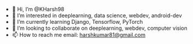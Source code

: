 - 👋 Hi, I’m @KHarsh98
- 👀 I’m interested in deeplearning, data science, webdev, android-dev
- 🌱 I’m currently learning Django, Tensorflow, PyTorch
- 💞️ I’m looking to collaborate on deeplearning, webdev, computer vision
- 📫 How to reach me email: harshkumar81@gmail.com

<!---
KHarsh98/KHarsh98 is a ✨ special ✨ repository because its `README.md` (this file) appears on your GitHub profile.
You can click the Preview link to take a look at your changes.
--->
